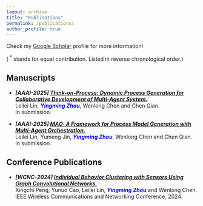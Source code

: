 ```yaml
---
layout: archive
title: "Publications"
permalink: /publications/
author_profile: true
---
```


Check my [Google Scholar](https://scholar.google.com/citations?user=7GaCGpgAAAAJ&hl=zh-CN) profile for more information!

( $^*$ stands for equal contribution. Listed in reverse chronological order.)

## Manuscripts


- ***[AAAI-2025] [Think-on-Process: Dynamic Process Generation for Collaborative Development of Multi-Agent System.](https://arxiv.org/pdf/2409.06568)***
<br> Leilei Lin,
***<span style="color:blue">Yingming Zhou</span>***,
Wenlong Chen and Chen Qian.
<br>In submission.


- ***[AAAI-2025] [MAO: A Framework for Process Model Generation with Multi-Agent Orchestration.](https://arxiv.org/pdf/2408.01916)***
<br> Leilei Lin,
Yumeng Jin,
***<span style="color:blue">Yingming Zhou</span>***,
Wenlong Chen and Chen Qian.
<br>In submission.

## Conference Publications

- ***[WCNC-2024] [Individual Behavior Clustering with Sensors Using Graph Convolutional Networks.](https://ieeexplore.ieee.org/stamp/stamp.jsp?tp=&arnumber=10571088)***
<br> Xingchi Peng,
Yunuo Cao,
Leilei Lin,
***<span style="color:blue">Yingming Zhou</span>***  and Wenlong Chen.
<br> IEEE Wireless Communications and Networking Conference, 2024. 
